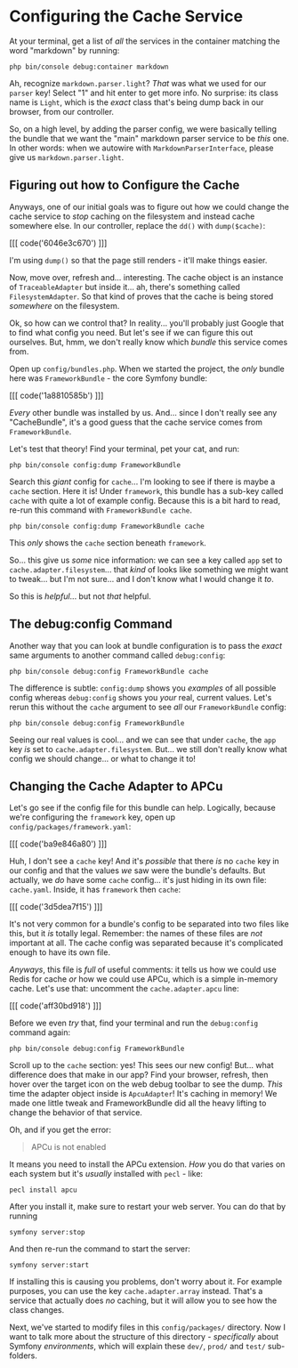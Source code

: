 # Configuring the Cache Service

At your terminal, get a list of *all* the services in the container matching
the word "markdown" by running:

```terminal
php bin/console debug:container markdown
```

Ah, recognize `markdown.parser.light`? *That* was what we used for our `parser` key!
Select "1" and hit enter to get more info. No surprise: its class name is `Light`,
which is the *exact* class that's being dump back in our browser, from our controller.

So, on a high level, by adding the parser config, we were basically telling the
bundle that we want the "main" markdown parser service to be *this* one. In
other words: when we autowire with `MarkdownParserInterface`, please give us
`markdown.parser.light`.

## Figuring out how to Configure the Cache

Anyways, one of our initial goals was to figure out how we could change the
cache service to *stop* caching on the filesystem and instead cache somewhere
else. In our controller, replace the `dd()` with `dump($cache)`:

[[[ code('6046e3c670') ]]]

I'm using `dump()` so that the page still renders - it'll make things easier.

Now, move over, refresh and... interesting. The cache object is an instance of
`TraceableAdapter` but inside it... ah, there's something called `FilesystemAdapter`.
So that kind of proves that the cache is being stored *somewhere* on the filesystem.

Ok, so how can we control that? In reality... you'll probably just Google that
to find what config you need. But let's see if we can figure this out ourselves.
But, hmm, we don't really know which *bundle* this service comes from.

Open up `config/bundles.php`. When we started the project, the *only* bundle here
was `FrameworkBundle` - the core Symfony bundle:

[[[ code('1a8810585b') ]]]

*Every* other bundle was installed by us. And... since I don't really see any
"CacheBundle", it's a good guess that the cache service comes from `FrameworkBundle`.

Let's test that theory! Find your terminal, pet your cat, and run:

```terminal
php bin/console config:dump FrameworkBundle
```

Search this *giant* config for `cache`... I'm looking to see if there is maybe
a `cache` section. Here it is! Under `framework`, this bundle has a sub-key
called `cache` with quite a lot of example config. Because this is a bit hard
to read, re-run this command with `FrameworkBundle cache`.

```terminal-silent
php bin/console config:dump FrameworkBundle cache
```

This *only* shows the `cache` section beneath `framework`.

So... this give us *some* nice information: we can see a key called `app`
set to `cache.adapter.filesystem`... that *kind* of looks like something we
might want to tweak... but I'm not sure... and I don't know what I would change
it *to*.

So this is *helpful*... but not *that* helpful.

## The debug:config Command

Another way that you can look at bundle configuration is to pass the *exact*
same arguments to another command called `debug:config`:

```terminal-silent
php bin/console debug:config FrameworkBundle cache
```

The difference is subtle: `config:dump` shows you *examples* of all possible
config whereas `debug:config` shows you *your* real, current values. Let's rerun
this without the `cache` argument to see *all* our `FrameworkBundle` config:

```terminal-silent
php bin/console debug:config FrameworkBundle
```

Seeing our real values is cool... and we can see that under `cache`, the `app`
key *is* set to `cache.adapter.filesystem`. But... we still don't really know
what config we should change... or what to change it to!

## Changing the Cache Adapter to APCu

Let's go see if the config file for this bundle can help. Logically, because we're
configuring the `framework` key, open up `config/packages/framework.yaml`:

[[[ code('ba9e846a80') ]]]

Huh, I don't see a `cache` key! And it's *possible* that there *is* no `cache`
key in our config and that the values *we* saw were the bundle's defaults. But
actually, we *do* have some `cache` config... it's just hiding in its own file:
`cache.yaml`. Inside, it has `framework` then `cache`:

[[[ code('3d5dea7f15') ]]]

It's not very common for a bundle's config to be separated into two files like
this, but it *is* totally legal. Remember: the names of these files are *not*
important at all. The cache config was separated because it's complicated enough
to have its own file.

*Anyways*, this file is *full* of useful comments: it tells us how we could use
Redis for cache *or* how we could use APCu, which is a simple in-memory cache.
Let's use that: uncomment the `cache.adapter.apcu` line:

[[[ code('aff30bd918') ]]]

Before we even *try* that, find your terminal and run the `debug:config` command
again:

```terminal-silent
php bin/console debug:config FrameworkBundle
```

Scroll up to the `cache` section: yes! This sees our new config! But... what
difference does that make in our app? Find your browser, refresh, then
hover over the target icon on the web debug toolbar to see the dump. *This* time
the adapter object inside is `ApcuAdapter`! It's caching in memory! We made
one little tweak and FrameworkBundle did all the heavy lifting to change the
behavior of that service.

Oh, and if you get the error:

> APCu is not enabled

It means you need to install the APCu extension. *How* you do that varies on
each system but it's *usually* installed with `pecl` - like:

```terminal
pecl install apcu
```

After you install it, make sure to restart your web server. You can do that by
running

```terminal
symfony server:stop
```

And then re-run the command to start the server:

```terminal-silent
symfony server:start
```

If installing this is causing you problems, don't worry about it. For example
purposes, you can use the key `cache.adapter.array` instead. That's a service
that actually does *no* caching, but it will allow you to see how the class changes.

Next, we've started to modify files in this `config/packages/` directory.
Now I want to talk more about the structure of this directory - *specifically* about
Symfony *environments*, which will explain these `dev/`, `prod/` and `test/`
sub-folders.
